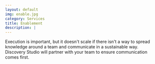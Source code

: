 ```yaml
---
layout: default
img: enable.jpg
category: Services
title: Enablement
description: |
---
```


  Execution is important, but it doesn't scale if there isn't a way to spread knowledge around a team and communicate in a sustainable way. Discovery Studio will partner with your team to ensure communication comes first.
